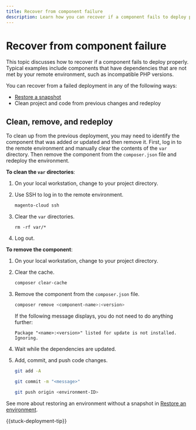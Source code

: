 ```yaml
---
title: Recover from component failure
description: Learn how you can recover if a component fails to deploy properly in Adobe Commerce on cloud infrastructure.
---
```


# Recover from component failure

This topic discusses how to recover if a component fails to deploy properly. Typical examples include components that have dependencies that are not met by your remote environment, such as incompatible PHP versions.

You can recover from a failed deployment in any of the following ways:

- [Restore a snapshot](../storage/snapshots.md#restore-a-snapshot)
- Clean project and code from previous changes and redeploy

## Clean, remove, and redeploy

To clean up from the previous deployment, you may need to identify the component that was added or updated and then remove it. First, log in to the remote environment and manually clear the contents of the `var` directory. Then remove the component from the `composer.json` file and redeploy the environment.

**To clean the `var` directories**:

1. On your local workstation, change to your project directory.

1. Use SSH to log in to the remote environment.

   ```bash
   magento-cloud ssh
   ```

1. Clear the `var` directories.

   ```shell
   rm -rf var/*
   ```

1. Log out.

**To remove the component**:

1. On your local workstation, change to your project directory.

1. Clear the cache.

   ```bash
   composer clear-cache
   ```

1. Remove the component from the `composer.json` file.

   ```bash
   composer remove <component-name>:<version>
   ```

   If the following message displays, you do not need to do anything further:

   ```terminal
   Package "<name>:<version>" listed for update is not installed. Ignoring.
   ```

1. Wait while the dependencies are updated.

1. Add, commit, and push code changes.

   ```bash
   git add -A
   ```

   ```bash
   git commit -m "<message>"
   ```

   ```bash
   git push origin <environment-ID>
   ```

See more about restoring an environment without a snapshot in [Restore an environment](../development/restore-environment.md).

{{stuck-deployment-tip}}
